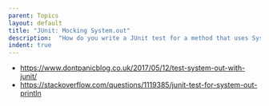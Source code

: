 ```yaml
---
parent: Topics
layout: default
title: "JUnit: Mocking System.out"
description:  "How do you write a JUnit test for a method that uses System.out?"
indent: true
---
```


* <https://www.dontpanicblog.co.uk/2017/05/12/test-system-out-with-junit/>
* <https://stackoverflow.com/questions/1119385/junit-test-for-system-out-println>
